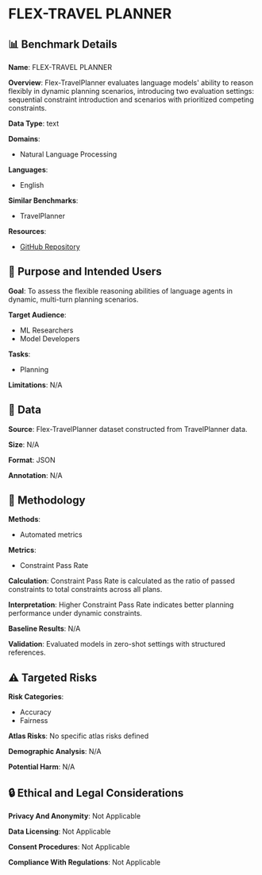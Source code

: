 # FLEX-TRAVEL PLANNER

## 📊 Benchmark Details

**Name**: FLEX-TRAVEL PLANNER

**Overview**: Flex-TravelPlanner evaluates language models' ability to reason flexibly in dynamic planning scenarios, introducing two evaluation settings: sequential constraint introduction and scenarios with prioritized competing constraints.

**Data Type**: text

**Domains**:
- Natural Language Processing

**Languages**:
- English

**Similar Benchmarks**:
- TravelPlanner

**Resources**:
- [GitHub Repository](https://github.com/juhyunohh/FlexTravelBench)

## 🎯 Purpose and Intended Users

**Goal**: To assess the flexible reasoning abilities of language agents in dynamic, multi-turn planning scenarios.

**Target Audience**:
- ML Researchers
- Model Developers

**Tasks**:
- Planning

**Limitations**: N/A

## 💾 Data

**Source**: Flex-TravelPlanner dataset constructed from TravelPlanner data.

**Size**: N/A

**Format**: JSON

**Annotation**: N/A

## 🔬 Methodology

**Methods**:
- Automated metrics

**Metrics**:
- Constraint Pass Rate

**Calculation**: Constraint Pass Rate is calculated as the ratio of passed constraints to total constraints across all plans.

**Interpretation**: Higher Constraint Pass Rate indicates better planning performance under dynamic constraints.

**Baseline Results**: N/A

**Validation**: Evaluated models in zero-shot settings with structured references.

## ⚠️ Targeted Risks

**Risk Categories**:
- Accuracy
- Fairness

**Atlas Risks**:
No specific atlas risks defined

**Demographic Analysis**: N/A

**Potential Harm**: N/A

## 🔒 Ethical and Legal Considerations

**Privacy And Anonymity**: Not Applicable

**Data Licensing**: Not Applicable

**Consent Procedures**: Not Applicable

**Compliance With Regulations**: Not Applicable
